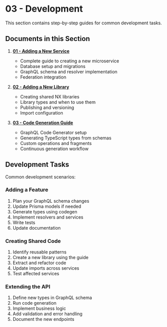 # 03 - Development

This section contains step-by-step guides for common development tasks.

## Documents in this Section

1. **[01 - Adding a New Service](./01-adding-new-service.md)**
   - Complete guide to creating a new microservice
   - Database setup and migrations
   - GraphQL schema and resolver implementation
   - Federation integration

2. **[02 - Adding a New Library](./02-adding-new-library.md)**
   - Creating shared NX libraries
   - Library types and when to use them
   - Publishing and versioning
   - Import configuration

3. **[03 - Code Generation Guide](./03-codegen-guide.md)**
   - GraphQL Code Generator setup
   - Generating TypeScript types from schemas
   - Custom operations and fragments
   - Continuous generation workflow

## Development Tasks

Common development scenarios:

### Adding a Feature
1. Plan your GraphQL schema changes
2. Update Prisma models if needed
3. Generate types using codegen
4. Implement resolvers and services
5. Write tests
6. Update documentation

### Creating Shared Code
1. Identify reusable patterns
2. Create a new library using the guide
3. Extract and refactor code
4. Update imports across services
5. Test affected services

### Extending the API
1. Define new types in GraphQL schema
2. Run code generation
3. Implement business logic
4. Add validation and error handling
5. Document the new endpoints